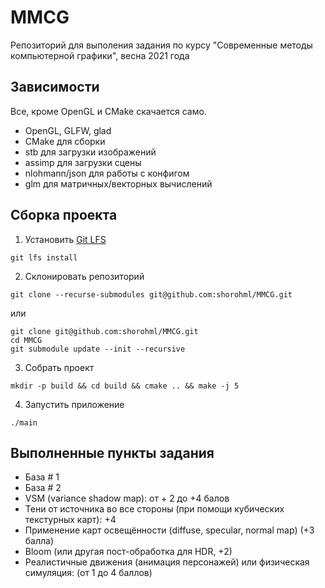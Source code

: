 # MMCG
Репозиторий для выполения задания по курсу "Современные методы компьютерной графики", весна 2021 года

## Зависимости

Все, кроме OpenGL и CMake скачается само.

- OpenGL, GLFW, glad
- CMake для сборки
- stb для загрузки изображений
- assimp для загрузки сцены
- nlohmann/json для работы с конфигом
- glm для матричных/векторных вычислений

## Сборка проекта

1. Установить [Git LFS](https://git-lfs.github.com/)
```
git lfs install
```
2. Склонировать репозиторий 
```
git clone --recurse-submodules git@github.com:shorohml/MMCG.git
```
или
```
git clone git@github.com:shorohml/MMCG.git
cd MMCG
git submodule update --init --recursive
```
3. Собрать проект
```
mkdir -p build && cd build && cmake .. && make -j 5
``` 
4. Запустить приложение
```
./main
```

## Выполненные пункты задания

- База # 1
- База # 2
- VSM (variance shadow map): от + 2 до +4 балов
- Тени от источника во все стороны (при помощи кубических текстурных карт): +4
- Применение карт освещённости (diffuse, specular, normal map) (+3 балла)
- Bloom (или другая пост-обработка для HDR, +2)
- Реалистичные движения (анимация персонажей) или физическая симуляция: (от 1 до
4 баллов)
